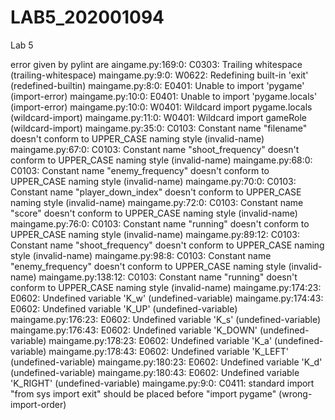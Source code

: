 # LAB5_202001094
Lab 5 


error given by pylint are 
aingame.py:169:0: C0303: Trailing whitespace (trailing-whitespace)
maingame.py:9:0: W0622: Redefining built-in 'exit' (redefined-builtin)
maingame.py:8:0: E0401: Unable to import 'pygame' (import-error)
maingame.py:10:0: E0401: Unable to import 'pygame.locals' (import-error)
maingame.py:10:0: W0401: Wildcard import pygame.locals (wildcard-import)
maingame.py:11:0: W0401: Wildcard import gameRole (wildcard-import)
maingame.py:35:0: C0103: Constant name "filename" doesn't conform to UPPER_CASE naming style (invalid-name)
maingame.py:67:0: C0103: Constant name "shoot_frequency" doesn't conform to UPPER_CASE naming style (invalid-name)
maingame.py:68:0: C0103: Constant name "enemy_frequency" doesn't conform to UPPER_CASE naming style (invalid-name)
maingame.py:70:0: C0103: Constant name "player_down_index" doesn't conform to UPPER_CASE naming style (invalid-name)
maingame.py:72:0: C0103: Constant name "score" doesn't conform to UPPER_CASE naming style (invalid-name)
maingame.py:76:0: C0103: Constant name "running" doesn't conform to UPPER_CASE naming style (invalid-name)
maingame.py:89:12: C0103: Constant name "shoot_frequency" doesn't conform to UPPER_CASE naming style (invalid-name)
maingame.py:98:8: C0103: Constant name "enemy_frequency" doesn't conform to UPPER_CASE naming style (invalid-name)
maingame.py:138:12: C0103: Constant name "running" doesn't conform to UPPER_CASE naming style (invalid-name)
maingame.py:174:23: E0602: Undefined variable 'K_w' (undefined-variable)
maingame.py:174:43: E0602: Undefined variable 'K_UP' (undefined-variable)
maingame.py:176:23: E0602: Undefined variable 'K_s' (undefined-variable)
maingame.py:176:43: E0602: Undefined variable 'K_DOWN' (undefined-variable)
maingame.py:178:23: E0602: Undefined variable 'K_a' (undefined-variable)
maingame.py:178:43: E0602: Undefined variable 'K_LEFT' (undefined-variable)
maingame.py:180:23: E0602: Undefined variable 'K_d' (undefined-variable)
maingame.py:180:43: E0602: Undefined variable 'K_RIGHT' (undefined-variable)
maingame.py:9:0: C0411: standard import "from sys import exit" should be placed before "import pygame" (wrong-import-order)
